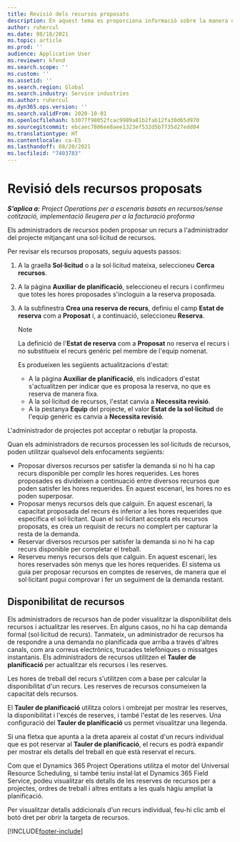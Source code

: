 ```yaml
---
title: Revisió dels recursos proposats
description: En aquest tema es proporciona informació sobre la manera de proposar recursos de projecte.
author: ruhercul
ms.date: 08/18/2021
ms.topic: article
ms.prod: ''
audience: Application User
ms.reviewer: kfend
ms.search.scope: ''
ms.custom: ''
ms.assetid: ''
ms.search.region: Global
ms.search.industry: Service industries
ms.author: ruhercul
ms.dyn365.ops.version: ''
ms.search.validFrom: 2020-10-01
ms.openlocfilehash: b3077f98052fcac9989a81b2fab12fa30d65d970
ms.sourcegitcommit: ebcaec7806ee8aee1323ef532d5b7735d27edd04
ms.translationtype: HT
ms.contentlocale: ca-ES
ms.lasthandoff: 08/20/2021
ms.locfileid: "7403783"
---
```

# <a name="review-proposed-resources"></a>Revisió dels recursos proposats

_**S'aplica a:** Project Operations per a escenaris basats en recursos/sense cotització, implementació lleugera per a la facturació proforma_

Els administradors de recursos poden proposar un recurs a l'administrador del projecte mitjançant una sol·licitud de recursos.

Per revisar els recursos proposats, seguiu aquests passos:

1. A la graella **Sol·licitud** o a la sol·licitud mateixa, seleccioneu **Cerca recursos**.
2. A la pàgina **Auxiliar de planificació**, seleccioneu el recurs i confirmeu que totes les hores proposades s'incloguin a la reserva proposada.
3. A la subfinestra **Crea una reserva de recurs**, definiu el camp **Estat de reserva** com a **Proposat** i, a continuació, seleccioneu **Reserva**.

    > [!NOTE]
    > La definició de l'**Estat de reserva** com a **Proposat** no reserva el recurs i no substitueix el recurs genèric pel membre de l'equip nomenat.

    Es produeixen les següents actualitzacions d'estat:

    - A la pàgina **Auxiliar de planificació**, els indicadors d'estat s'actualitzen per indicar que es proposa la reserva, no que es reserva de manera fixa.
    - A la sol·licitud de recursos, l'estat canvia a **Necessita revisió**.
    - A la pestanya **Equip** del projecte, el valor **Estat de la sol·licitud** de l'equip genèric es canvia a **Necessita revisió**.

L'administrador de projectes pot acceptar o rebutjar la proposta.

Quan els administradors de recursos processen les sol·licituds de recursos, poden utilitzar qualsevol dels enfocaments següents:

- Proposar diversos recursos per satisfer la demanda si no hi ha cap recurs disponible per complir les hores requerides. Les hores proposades es divideixen a continuació entre diversos recursos que poden satisfer les hores requerides. En aquest escenari, les hores no es poden superposar.
- Proposar menys recursos dels que calguin. En aquest escenari, la capacitat proposada del recurs és inferior a les hores requerides que especifica el sol·licitant. Quan el sol·licitant accepta els recursos proposats, es crea un requisit de recurs no complert per capturar la resta de la demanda.
- Reservar diversos recursos per satisfer la demanda si no hi ha cap recurs disponible per completar el treball.
- Reserveu menys recursos dels que calguin. En aquest escenari, les hores reservades són menys que les hores requerides. El sistema us guia per proposar recursos en comptes de reserves, de manera que el sol·licitant pugui comprovar i fer un seguiment de la demanda restant.

## <a name="resource-availability"></a>Disponibilitat de recursos

Els administradors de recursos han de poder visualitzar la disponibilitat dels recursos i actualitzar les reserves. En alguns casos, no hi ha cap demanda formal (sol·licitud de recurs). Tanmateix, un administrador de recursos ha de respondre a una demanda no planificada que arriba a través d'altres canals, com ara correus electrònics, trucades telefòniques o missatges instantanis. Els administradors de recursos utilitzen el **Tauler de planificació** per actualitzar els recursos i les reserves.

Les hores de treball del recurs s'utilitzen com a base per calcular la disponibilitat d'un recurs. Les reserves de recursos consumeixen la capacitat dels recursos.

El **Tauler de planificació** utilitza colors i ombrejat per mostrar les reserves, la disponibilitat i l'excés de reserves, i també l'estat de les reserves. Una configuració del **Tauler de planificació** us permet visualitzar una llegenda.

Si una fletxa que apunta a la dreta apareix al costat d'un recurs individual que es pot reservar al **Tauler de planificació**, el recurs es podrà expandir per mostrar els detalls del treball en què està reservat el recurs.

Com que el Dynamics 365 Project Operations utilitza el motor del Universal Resource Scheduling, si també teniu instal·lat el Dynamics 365 Field Service, podeu visualitzar els detalls de les reserves de recursos per a projectes, ordres de treball i altres entitats a les quals hàgiu ampliat la planificació.

Per visualitzar detalls addicionals d'un recurs individual, feu-hi clic amb el botó dret per obrir la targeta de recursos.



[!INCLUDE[footer-include](../includes/footer-banner.md)]
